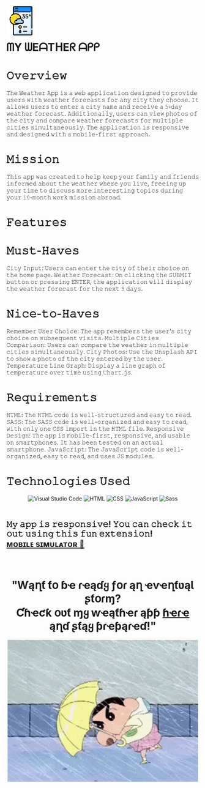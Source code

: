 <img align="left" width="15%" src="Assets/images/weather-app.png">    
<br>
<br>
<br>


#  ᗰY ᗯEᗩTᕼEᖇ ᗩᑭᑭ      

 # 𝙾𝚟𝚎𝚛𝚟𝚒𝚎𝚠
  
𝚃𝚑𝚎 𝚆𝚎𝚊𝚝𝚑𝚎𝚛 𝙰𝚙𝚙 𝚒𝚜 𝚊 𝚠𝚎𝚋 𝚊𝚙𝚙𝚕𝚒𝚌𝚊𝚝𝚒𝚘𝚗 𝚍𝚎𝚜𝚒𝚐𝚗𝚎𝚍 𝚝𝚘 𝚙𝚛𝚘𝚟𝚒𝚍𝚎 𝚞𝚜𝚎𝚛𝚜 𝚠𝚒𝚝𝚑 𝚠𝚎𝚊𝚝𝚑𝚎𝚛 𝚏𝚘𝚛𝚎𝚌𝚊𝚜𝚝𝚜 𝚏𝚘𝚛 𝚊𝚗𝚢 𝚌𝚒𝚝𝚢 𝚝𝚑𝚎𝚢 𝚌𝚑𝚘𝚘𝚜𝚎. 𝙸𝚝 𝚊𝚕𝚕𝚘𝚠𝚜 𝚞𝚜𝚎𝚛𝚜 𝚝𝚘 𝚎𝚗𝚝𝚎𝚛 𝚊 𝚌𝚒𝚝𝚢 𝚗𝚊𝚖𝚎 𝚊𝚗𝚍 𝚛𝚎𝚌𝚎𝚒𝚟𝚎 𝚊 𝟻-𝚍𝚊𝚢 𝚠𝚎𝚊𝚝𝚑𝚎𝚛 𝚏𝚘𝚛𝚎𝚌𝚊𝚜𝚝. 𝙰𝚍𝚍𝚒𝚝𝚒𝚘𝚗𝚊𝚕𝚕𝚢, 𝚞𝚜𝚎𝚛𝚜 𝚌𝚊𝚗 𝚟𝚒𝚎𝚠 𝚙𝚑𝚘𝚝𝚘𝚜 𝚘𝚏 𝚝𝚑𝚎 𝚌𝚒𝚝𝚢 𝚊𝚗𝚍 𝚌𝚘𝚖𝚙𝚊𝚛𝚎 𝚠𝚎𝚊𝚝𝚑𝚎𝚛 𝚏𝚘𝚛𝚎𝚌𝚊𝚜𝚝𝚜 𝚏𝚘𝚛 𝚖𝚞𝚕𝚝𝚒𝚙𝚕𝚎 𝚌𝚒𝚝𝚒𝚎𝚜 𝚜𝚒𝚖𝚞𝚕𝚝𝚊𝚗𝚎𝚘𝚞𝚜𝚕𝚢. 𝚃𝚑𝚎 𝚊𝚙𝚙𝚕𝚒𝚌𝚊𝚝𝚒𝚘𝚗 𝚒𝚜 𝚛𝚎𝚜𝚙𝚘𝚗𝚜𝚒𝚟𝚎 𝚊𝚗𝚍 𝚍𝚎𝚜𝚒𝚐𝚗𝚎𝚍 𝚠𝚒𝚝𝚑 𝚊 𝚖𝚘𝚋𝚒𝚕𝚎-𝚏𝚒𝚛𝚜𝚝 𝚊𝚙𝚙𝚛𝚘𝚊𝚌𝚑.

# 𝙼𝚒𝚜𝚜𝚒𝚘𝚗
𝚃𝚑𝚒𝚜 𝚊𝚙𝚙 𝚠𝚊𝚜 𝚌𝚛𝚎𝚊𝚝𝚎𝚍 𝚝𝚘 𝚑𝚎𝚕𝚙 𝚔𝚎𝚎𝚙 𝚢𝚘𝚞𝚛 𝚏𝚊𝚖𝚒𝚕𝚢 𝚊𝚗𝚍 𝚏𝚛𝚒𝚎𝚗𝚍𝚜 𝚒𝚗𝚏𝚘𝚛𝚖𝚎𝚍 𝚊𝚋𝚘𝚞𝚝 𝚝𝚑𝚎 𝚠𝚎𝚊𝚝𝚑𝚎𝚛 𝚠𝚑𝚎𝚛𝚎 𝚢𝚘𝚞 𝚕𝚒𝚟𝚎, 𝚏𝚛𝚎𝚎𝚒𝚗𝚐 𝚞𝚙 𝚢𝚘𝚞𝚛 𝚝𝚒𝚖𝚎 𝚝𝚘 𝚍𝚒𝚜𝚌𝚞𝚜𝚜 𝚖𝚘𝚛𝚎 𝚒𝚗𝚝𝚎𝚛𝚎𝚜𝚝𝚒𝚗𝚐 𝚝𝚘𝚙𝚒𝚌𝚜 𝚍𝚞𝚛𝚒𝚗𝚐 𝚢𝚘𝚞𝚛 𝟷𝟶-𝚖𝚘𝚗𝚝𝚑 𝚠𝚘𝚛𝚔 𝚖𝚒𝚜𝚜𝚒𝚘𝚗 𝚊𝚋𝚛𝚘𝚊𝚍.

    
# 𝙵𝚎𝚊𝚝𝚞𝚛𝚎𝚜

   
# 𝙼𝚞𝚜𝚝-𝙷𝚊𝚟𝚎𝚜

𝙲𝚒𝚝𝚢 𝙸𝚗𝚙𝚞𝚝: 𝚄𝚜𝚎𝚛𝚜 𝚌𝚊𝚗 𝚎𝚗𝚝𝚎𝚛 𝚝𝚑𝚎 𝚌𝚒𝚝𝚢 𝚘𝚏 𝚝𝚑𝚎𝚒𝚛 𝚌𝚑𝚘𝚒𝚌𝚎 𝚘𝚗 𝚝𝚑𝚎 𝚑𝚘𝚖𝚎 𝚙𝚊𝚐𝚎.
𝚆𝚎𝚊𝚝𝚑𝚎𝚛 𝙵𝚘𝚛𝚎𝚌𝚊𝚜𝚝: 𝙾𝚗 𝚌𝚕𝚒𝚌𝚔𝚒𝚗𝚐 𝚝𝚑𝚎 𝚂𝚄𝙱𝙼𝙸𝚃 𝚋𝚞𝚝𝚝𝚘𝚗 𝚘𝚛 𝚙𝚛𝚎𝚜𝚜𝚒𝚗𝚐 𝙴𝙽𝚃𝙴𝚁, 𝚝𝚑𝚎 𝚊𝚙𝚙𝚕𝚒𝚌𝚊𝚝𝚒𝚘𝚗 𝚠𝚒𝚕𝚕 𝚍𝚒𝚜𝚙𝚕𝚊𝚢 𝚝𝚑𝚎 𝚠𝚎𝚊𝚝𝚑𝚎𝚛 𝚏𝚘𝚛𝚎𝚌𝚊𝚜𝚝 𝚏𝚘𝚛 𝚝𝚑𝚎 𝚗𝚎𝚡𝚝 𝟻 𝚍𝚊𝚢𝚜.

# 𝙽𝚒𝚌𝚎-𝚝𝚘-𝙷𝚊𝚟𝚎𝚜

𝚁𝚎𝚖𝚎𝚖𝚋𝚎𝚛 𝚄𝚜𝚎𝚛 𝙲𝚑𝚘𝚒𝚌𝚎: 𝚃𝚑𝚎 𝚊𝚙𝚙 𝚛𝚎𝚖𝚎𝚖𝚋𝚎𝚛𝚜 𝚝𝚑𝚎 𝚞𝚜𝚎𝚛'𝚜 𝚌𝚒𝚝𝚢 𝚌𝚑𝚘𝚒𝚌𝚎 𝚘𝚗 𝚜𝚞𝚋𝚜𝚎𝚚𝚞𝚎𝚗𝚝 𝚟𝚒𝚜𝚒𝚝𝚜.
𝙼𝚞𝚕𝚝𝚒𝚙𝚕𝚎 𝙲𝚒𝚝𝚒𝚎𝚜 𝙲𝚘𝚖𝚙𝚊𝚛𝚒𝚜𝚘𝚗: 𝚄𝚜𝚎𝚛𝚜 𝚌𝚊𝚗 𝚌𝚘𝚖𝚙𝚊𝚛𝚎 𝚝𝚑𝚎 𝚠𝚎𝚊𝚝𝚑𝚎𝚛 𝚒𝚗 𝚖𝚞𝚕𝚝𝚒𝚙𝚕𝚎 𝚌𝚒𝚝𝚒𝚎𝚜 𝚜𝚒𝚖𝚞𝚕𝚝𝚊𝚗𝚎𝚘𝚞𝚜𝚕𝚢.
𝙲𝚒𝚝𝚢 𝙿𝚑𝚘𝚝𝚘𝚜: 𝚄𝚜𝚎 𝚝𝚑𝚎 𝚄𝚗𝚜𝚙𝚕𝚊𝚜𝚑 𝙰𝙿𝙸 𝚝𝚘 𝚜𝚑𝚘𝚠 𝚊 𝚙𝚑𝚘𝚝𝚘 𝚘𝚏 𝚝𝚑𝚎 𝚌𝚒𝚝𝚢 𝚎𝚗𝚝𝚎𝚛𝚎𝚍 𝚋𝚢 𝚝𝚑𝚎 𝚞𝚜𝚎𝚛.
𝚃𝚎𝚖𝚙𝚎𝚛𝚊𝚝𝚞𝚛𝚎 𝙻𝚒𝚗𝚎 𝙶𝚛𝚊𝚙𝚑: 𝙳𝚒𝚜𝚙𝚕𝚊𝚢 𝚊 𝚕𝚒𝚗𝚎 𝚐𝚛𝚊𝚙𝚑 𝚘𝚏 𝚝𝚎𝚖𝚙𝚎𝚛𝚊𝚝𝚞𝚛𝚎 𝚘𝚟𝚎𝚛 𝚝𝚒𝚖𝚎 𝚞𝚜𝚒𝚗𝚐 𝙲𝚑𝚊𝚛𝚝.𝚓𝚜.

# 𝚁𝚎𝚚𝚞𝚒𝚛𝚎𝚖𝚎𝚗𝚝𝚜

𝙷𝚃𝙼𝙻: 𝚃𝚑𝚎 𝙷𝚃𝙼𝙻 𝚌𝚘𝚍𝚎 𝚒𝚜 𝚠𝚎𝚕𝚕-𝚜𝚝𝚛𝚞𝚌𝚝𝚞𝚛𝚎𝚍 𝚊𝚗𝚍 𝚎𝚊𝚜𝚢 𝚝𝚘 𝚛𝚎𝚊𝚍.
𝚂𝙰𝚂𝚂: 𝚃𝚑𝚎 𝚂𝙰𝚂𝚂 𝚌𝚘𝚍𝚎 𝚒𝚜 𝚠𝚎𝚕𝚕-𝚘𝚛𝚐𝚊𝚗𝚒𝚣𝚎𝚍 𝚊𝚗𝚍 𝚎𝚊𝚜𝚢 𝚝𝚘 𝚛𝚎𝚊𝚍, 𝚠𝚒𝚝𝚑 𝚘𝚗𝚕𝚢 𝚘𝚗𝚎 𝙲𝚂𝚂 𝚒𝚖𝚙𝚘𝚛𝚝 𝚒𝚗 𝚝𝚑𝚎 𝙷𝚃𝙼𝙻 𝚏𝚒𝚕𝚎.
𝚁𝚎𝚜𝚙𝚘𝚗𝚜𝚒𝚟𝚎 𝙳𝚎𝚜𝚒𝚐𝚗: 𝚃𝚑𝚎 𝚊𝚙𝚙 𝚒𝚜 𝚖𝚘𝚋𝚒𝚕𝚎-𝚏𝚒𝚛𝚜𝚝, 𝚛𝚎𝚜𝚙𝚘𝚗𝚜𝚒𝚟𝚎, 𝚊𝚗𝚍 𝚞𝚜𝚊𝚋𝚕𝚎 𝚘𝚗 𝚜𝚖𝚊𝚛𝚝𝚙𝚑𝚘𝚗𝚎𝚜. 𝙸𝚝 𝚑𝚊𝚜 𝚋𝚎𝚎𝚗 𝚝𝚎𝚜𝚝𝚎𝚍 𝚘𝚗 𝚊𝚗 𝚊𝚌𝚝𝚞𝚊𝚕 𝚜𝚖𝚊𝚛𝚝𝚙𝚑𝚘𝚗𝚎.
𝙹𝚊𝚟𝚊𝚂𝚌𝚛𝚒𝚙𝚝: 𝚃𝚑𝚎 𝙹𝚊𝚟𝚊𝚂𝚌𝚛𝚒𝚙𝚝 𝚌𝚘𝚍𝚎 𝚒𝚜 𝚠𝚎𝚕𝚕-𝚘𝚛𝚐𝚊𝚗𝚒𝚣𝚎𝚍, 𝚎𝚊𝚜𝚢 𝚝𝚘 𝚛𝚎𝚊𝚍, 𝚊𝚗𝚍 𝚞𝚜𝚎𝚜 𝙹𝚂 𝚖𝚘𝚍𝚞𝚕𝚎𝚜.

# 𝚃𝚎𝚌𝚑𝚗𝚘𝚕𝚘𝚐𝚒𝚎𝚜 𝚄𝚜𝚎𝚍
<div align="center">
	<img width="40" src="https://user-images.githubusercontent.com/25181517/192108891-d86b6220-e232-423a-bf5f-90903e6887c3.png" alt="Visual Studio Code" title="Visual Studio Code"/>
	<img width="40" src="https://user-images.githubusercontent.com/25181517/192158954-f88b5814-d510-4564-b285-dff7d6400dad.png" alt="HTML" title="HTML"/>
	<img width="40" src="https://user-images.githubusercontent.com/25181517/183898674-75a4a1b1-f960-4ea9-abcb-637170a00a75.png" alt="CSS" title="CSS"/>
	<img width="40" src="https://user-images.githubusercontent.com/25181517/117447155-6a868a00-af3d-11eb-9cfe-245df15c9f3f.png" alt="JavaScript" title="JavaScript"/>
	<img width="40" src="https://user-images.githubusercontent.com/25181517/192158956-48192682-23d5-4bfc-9dfb-6511ade346bc.png" alt="Sass" title="Sass"/>
</div>

<br>

## 𝙼𝚢 𝚊𝚙𝚙 𝚒𝚜 𝚛𝚎𝚜𝚙𝚘𝚗𝚜𝚒𝚟𝚎! 𝚈𝚘𝚞 𝚌𝚊𝚗 𝚌𝚑𝚎𝚌𝚔 𝚒𝚝 𝚘𝚞𝚝 𝚞𝚜𝚒𝚗𝚐 𝚝𝚑𝚒𝚜 𝚏𝚞𝚗 𝚎𝚡𝚝𝚎𝚗𝚜𝚒𝚘𝚗! <br>[ᴍᴏʙɪʟᴇ sɪᴍᴜʟᴀᴛᴏʀ 📱](https://chromewebstore.google.com/detail/simulateur-t%C3%A9l%C3%A9phone-mobi/ckejmhbmlajgoklhgbapkiccekfoccmk?pli=1)



<br>
<div align="center">

# "Ⱳąղƭ ƭօ ɓҽ ɾҽąɗყ ƒօɾ ąղ ҽⱱҽղƭʋąƖ ʂƭօɾɱ? <br> Ƈɦҽƈƙ օʋƭ ɱყ ⱳҽąƭɦҽɾ ąƥƥ [ɦҽɾҽ](https://zahra-nfls.github.io/The-Weather-App/) ąղɗ ʂƭąყ ƥɾҽƥąɾҽɗ!"

<img  src="Assets/images/gifreadme.gif">
  
</div>
